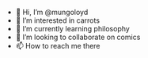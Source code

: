 - 👋 Hi, I’m @mungoloyd
- 👀 I’m interested in carrots
- 🌱 I’m currently learning philosophy
- 💞️ I’m looking to collaborate on comics
- 📫 How to reach me there

<!---
mungoloyd/mungoloyd is a ✨ special ✨ repository because its `README.md` (this file) appears on your GitHub profile.
You can click the Preview link to take a look at your changes.
--->

